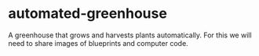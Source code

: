 # automated-greenhouse
A greenhouse that grows and harvests plants automatically. 
For this we will need to share images of blueprints and computer code.
